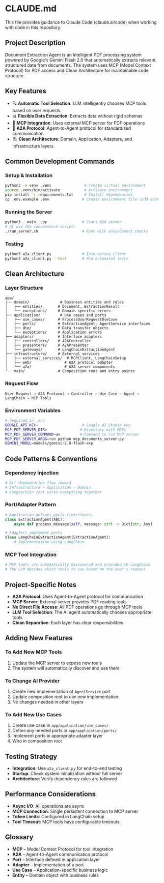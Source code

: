 # CLAUDE.md

This file provides guidance to Claude Code (claude.ai/code) when working with code in this repository.

## Project Description

Document Extraction Agent is an intelligent PDF processing system powered by Google's Gemini Flash 2.0 that automatically extracts relevant structured data from documents. The system uses MCP (Model Context Protocol) for PDF access and Clean Architecture for maintainable code structure.

## Key Features

- 🔍 **Automatic Tool Selection**: LLM intelligently chooses MCP tools based on user requests
- 📊 **Flexible Data Extraction**: Extracts data without rigid schemas
- 🤖 **MCP Integration**: Uses external MCP server for PDF operations
- 📄 **A2A Protocol**: Agent-to-Agent protocol for standardized communication
- 🏗️ **Clean Architecture**: Domain, Application, Adapters, and Infrastructure layers

## Common Development Commands

### Setup & Installation
```bash
python3 -m venv .venv               # Create virtual environment
source .venv/bin/activate           # Activate environment
pip install -r requirements.txt     # Install dependencies
cp .env.example .env               # Create environment file (add your keys)
```

### Running the Server
```bash
python3 __main__.py                # Start A2A server
# Or use the convenience script:
./run_server.sh                    # Runs with environment checks
```

### Testing
```bash
python3 a2a_client.py              # Interactive client
python3 a2a_client.py --test       # Run automated tests
```

## Clean Architecture

### Layer Structure
```
app/
├── domain/              # Business entities and rules
│   ├── entities/       # Document, ExtractionResult
│   └── exceptions/     # Domain-specific errors
├── application/         # Use cases and ports
│   ├── use_cases/      # ProcessUserRequestUseCase
│   ├── ports/          # ExtractionAgent, AgentService interfaces
│   ├── dto/            # Data transfer objects
│   └── exceptions/     # Application errors
├── adapters/           # Interface adapters
│   ├── controllers/    # A2AController
│   ├── presenters/     # A2APresenter
│   └── gateways/       # LangChainExtractionAgent
├── infrastructure/     # External services
│   ├── external_services/  # MCPClient, LangChainSetup
│   ├── web/               # A2A protocol adapter
│   └── a2a/               # A2A server components
└── main/               # Composition root and entry points
```

### Request Flow
```
User Request → A2A Protocol → Controller → Use Case → Agent → LangChain → MCP Tools
```

### Environment Variables
```bash
# Required in .env
GOOGLE_API_KEY=                    # Google AI Studio key
MCP_PDF_SERVER_DIR=               # Directory with PDFs
MCP_PDF_SERVER_COMMAND=uv         # Command to run MCP server
MCP_PDF_SERVER_ARGS=run python mcp_documents_server.py
GEMINI_MODEL=models/gemini-2.0-flash-exp
```

## Code Patterns & Conventions

### Dependency Injection
```python
# All dependencies flow inward
# Infrastructure → Application → Domain
# Composition root wires everything together
```

### Port/Adapter Pattern
```python
# Application defines ports (interfaces)
class ExtractionAgent(ABC):
    async def process_message(self, message: str) -> Dict[str, Any]

# Adapters implement ports
class LangChainExtractionAgent(ExtractionAgent):
    # Implementation using LangChain
```

### MCP Tool Integration
```python
# MCP tools are automatically discovered and provided to LangChain
# The LLM decides which tools to use based on the user's request
```

## Project-Specific Notes

- **A2A Protocol**: Uses Agent-to-Agent protocol for communication
- **MCP Server**: External server provides PDF reading tools
- **No Direct File Access**: All PDF operations go through MCP tools
- **LLM Tool Selection**: The AI agent automatically chooses appropriate tools
- **Clean Separation**: Each layer has clear responsibilities

## Adding New Features

### To Add New MCP Tools
1. Update the MCP server to expose new tools
2. The system will automatically discover and use them

### To Change AI Provider
1. Create new implementation of `AgentService` port
2. Update composition root to use new implementation
3. No changes needed in other layers

### To Add New Use Cases
1. Create use case in `app/application/use_cases/`
2. Define any needed ports in `app/application/ports/`
3. Implement ports in appropriate adapter layer
4. Wire in composition root

## Testing Strategy

- **Integration**: Use `a2a_client.py` for end-to-end testing
- **Startup**: Check system initialization without full server
- **Architecture**: Verify dependency rules are followed

## Performance Considerations

- **Async I/O**: All operations are async
- **MCP Connection**: Single persistent connection to MCP server
- **Token Limits**: Configured in LangChain setup
- **Tool Timeout**: MCP tools have configurable timeouts

## Glossary

- **MCP** – Model Context Protocol for tool integration
- **A2A** – Agent-to-Agent communication protocol
- **Port** – Interface defined in application layer
- **Adapter** – Implementation of a port
- **Use Case** – Application-specific business logic
- **Entity** – Domain object with business rules